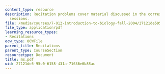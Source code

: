 ```yaml
---
content_type: resource
description: Recitation problems cover material discussed in the corresponding lecture
  sessions.
file: /media/courses/7-012-introduction-to-biology-fall-2004/27121de595c06158431a71636e6b88ac_ms.pdf
file_type: application/pdf
learning_resource_types:
- Recitations
ocw_type: OCWFile
parent_title: Recitations
parent_type: CourseSection
resourcetype: Document
title: ms.pdf
uid: 27121de5-95c0-6158-431a-71636e6b88ac
---
```

